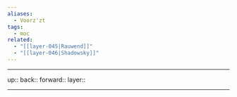 ```yaml
---
aliases:
  - Voorz'zt
tags:
  - moc
related:
  - "[[layer-045|Rauwend]]"
  - "[[layer-046|Shadowsky]]"
---
```


***

up:: 
back:: 
forward:: 
layer:: 

***
